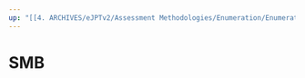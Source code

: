 ```yaml
---
up: "[[4. ARCHIVES/eJPTv2/Assessment Methodologies/Enumeration/Enumeration|Enumeration]]"
---
```


# SMB
